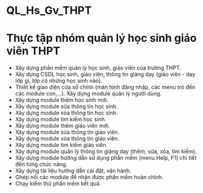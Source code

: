 # QL_Hs_Gv_THPT
# Thực tập nhóm quản lý học sinh giáo viên THPT

 * Xây dựng phần mềm quản lý học sinh, giáo viên của trường THPT.
 * Xây dựng CSDL học sinh, giáo viên, thông tin giảng dạy (giáo viên - dạy lớp gì, lớp có những học sinh nào).
 * Thiết kế giao diện cửa sổ chính (màn hình đăng nhập, các menu trỏ đến các module con,…). Xây dựng module quản lý người dùng.
 * Xây dựng module thêm học sinh mới.
 * Xây dựng module sửa thông tin học sinh.
 * Xây dựng module xóa thông tin học sinh.
 * Xây dựng module tìm kiếm học sinh.
 * Xây dựng module thêm giáo viên mới.
 * Xây dựng module sửa thông tin giáo viên.
 * Xây dựng module xóa thông tin giáo viên.
 * Xây dựng module tìm kiếm giáo viên.
 * Xây dựng module quản lý thông tin giảng dạy (thêm, sửa, xóa, tìm kiếm).
 * Xây dựng module hướng dẫn sử dụng phần mềm (menu Help, F1) chi tiết đến từng chức năng.
 * Xây dựng tài liệu hướng dẫn cài đặt, vận hành.
 * Ghép nối các module để nhận được phần mềm hoàn chỉnh.
 * Chạy kiểm thử phần mềm kết quả.

